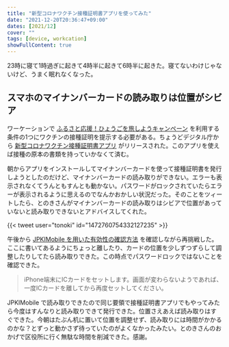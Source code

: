 ```yaml
---
title: "新型コロナワクチン接種証明書アプリを使ってみた"
date: "2021-12-20T20:36:47+09:00"
dates: [2021/12]
cover: ""
tags: [device, workcation]
showFullContent: true
---
```


23時に寝て1時過ぎに起きて4時半に起きて6時半に起きた。寝てないわけじゃないけど、うまく眠れなくなった。

## スマホのマイナンバーカードの読み取りは位置がシビア

ワーケーションで [ふるさと応援！ひょうごを旅しようキャンペーン](https://www.hyogo-tourism.jp/furusato-ouen/) を利用する条件の1つにワクチンの接種証明を提示する必要がある。ちょうどデジタル庁から [新型コロナワクチン接種証明書アプリ](https://www.digital.go.jp/policies/posts/vaccinecert) がリリースされた。このアプリを使えば接種の原本の書類を持っていかなくて済む。

朝からアプリをインストールしてマイナンバーカードを使って接種証明書を発行しようとしたのだけど、マイナンバーカードの読み取りができない。エラーも表示されなくてうんともすんとも動かない。パスワードがロックされていたらエラーが表示されるように思えるのでなんかおかしい状況だった。そのことをツィートしたら、とのきさんがマイナンバーカードの読み取りはシビアで位置があっていないと読み取りできないとアドバイスしてくれた。

{{< tweet user="tonoki" id="1472760754332127235" >}}

午後から [JPKIMobile を用いた有効性の確認方法](https://www.jpki.go.jp/download/howto_iphone/certificate_p02.html) を確認しながら再挑戦した。ここに書いてあるようにちょっと離したり、カードの位置を少しずつずらして調整したりしてたら読み取りできた。この時点でパスワードロックではないことを確認できた。

> iPhone端末にICカードをセットします。画面が変わらないようであれば、一度ICカードを離してから再度セットしてください。

JPKIMobile で読み取りできたので同じ要領で接種証明書アプリでもやってみたら今度はすんなりと読み取りできて発行できた。位置さえあえば読み取りはすぐできた。今朝はたぶん机に置いて位置を調整せず、読み取りには時間がかかるのかな？とずっと動かさず待っていたのがよくなかったみたい。とのきさんのおかげで区役所に行く無駄な時間を削減できた。感謝。
